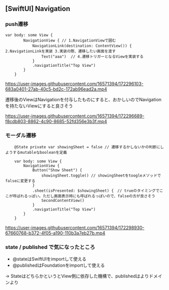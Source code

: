 ## [SwiftUI] Navigation

### push遷移

```
var body: some View {
        NavigationView { // 1.NavigationViewで囲む
            NavigationLink(destination: ContentView()) {　2.NavigationLinkを実装 3.実装の際、遷移したい画面を渡す
                Text("aaa")  // 4.遷移トリガーとなるViewを実装する 
            }
            .navigationTitle("Top View")
        }
    }
```

https://user-images.githubusercontent.com/16571394/172296103-683a0401-27ab-40c5-bd2c-172ab96ead2a.mp4

遷移後のViewはNavigationを付与したものにすると、おかしいのでNavigationを持たないViewにすると良さそう

https://user-images.githubusercontent.com/16571394/172296689-f8cdb803-8862-4c90-8685-52fd356e3b3f.mp4

### モーダル遷移

```
    @State private var showingSheet = false // 遷移するかしないかの判断にしようするmutableなbooleanを定義
    
    var body: some View {
        NavigationView {
            Button("Show Sheet") {
                showingSheet.toggle() // showingSheetをtoogleメソッドでfalseに変更する
            }
            .sheet(isPresented: $showingSheet) {　// trueのタイミングでここが呼ばれるっぽい。ただし画面表示時にも呼ばれるっぽいので、falseの方が良さそう
                SecondContentView()
            }
            .navigationTitle("Top View")
        }
    }
```

https://user-images.githubusercontent.com/16571394/172298930-67660768-b372-4f05-a190-110b3a7eb27b.mp4

### state / published で気になったところ

- @stateはSwiftUIをimportして使える
- @publishedはFoundationをimportして使える

→ StateはどちらかというとView側に依存した機構で、publishedはよりドメインより

